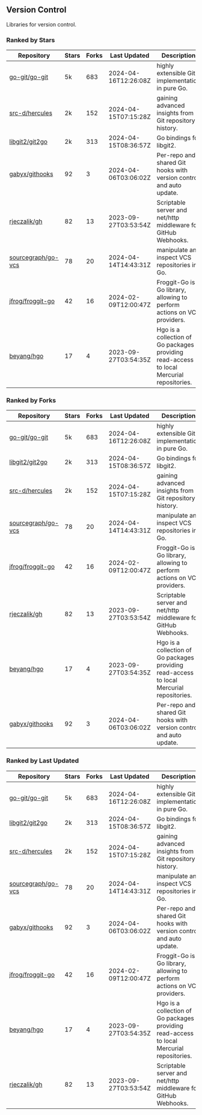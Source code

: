 ## Version Control

Libraries for version control.

### Ranked by Stars

| Repository | Stars | Forks | Last Updated | Description | 
|------------|-------|-------|--------------|-------------|
| [go-git/go-git](https://github.com/go-git/go-git) | 5k | 683 | 2024-04-16T12:26:08Z |  highly extensible Git implementation in pure Go. |
| [src-d/hercules](https://github.com/src-d/hercules) | 2k | 152 | 2024-04-15T07:15:28Z |  gaining advanced insights from Git repository history. |
| [libgit2/git2go](https://github.com/libgit2/git2go) | 2k | 313 | 2024-04-15T08:36:57Z |  Go bindings for libgit2. |
| [gabyx/githooks](https://github.com/gabyx/githooks) | 92 | 3 | 2024-04-06T03:06:02Z |  Per-repo and shared Git hooks with version control and auto update. |
| [rjeczalik/gh](https://github.com/rjeczalik/gh) | 82 | 13 | 2023-09-27T03:53:54Z |  Scriptable server and net/http middleware for GitHub Webhooks. |
| [sourcegraph/go-vcs](https://github.com/sourcegraph/go-vcs) | 78 | 20 | 2024-04-14T14:43:31Z |  manipulate and inspect VCS repositories in Go. |
| [jfrog/froggit-go](https://github.com/jfrog/froggit-go) | 42 | 16 | 2024-02-09T12:00:47Z |  Froggit-Go is a Go library, allowing to perform actions on VCS providers. |
| [beyang/hgo](https://github.com/beyang/hgo) | 17 | 4 | 2023-09-27T03:54:35Z |  Hgo is a collection of Go packages providing read-access to local Mercurial repositories. |

### Ranked by Forks

| Repository | Stars | Forks | Last Updated | Description | 
|------------|-------|-------|--------------|-------------|
| [go-git/go-git](https://github.com/go-git/go-git) | 5k | 683 | 2024-04-16T12:26:08Z |  highly extensible Git implementation in pure Go. |
| [libgit2/git2go](https://github.com/libgit2/git2go) | 2k | 313 | 2024-04-15T08:36:57Z |  Go bindings for libgit2. |
| [src-d/hercules](https://github.com/src-d/hercules) | 2k | 152 | 2024-04-15T07:15:28Z |  gaining advanced insights from Git repository history. |
| [sourcegraph/go-vcs](https://github.com/sourcegraph/go-vcs) | 78 | 20 | 2024-04-14T14:43:31Z |  manipulate and inspect VCS repositories in Go. |
| [jfrog/froggit-go](https://github.com/jfrog/froggit-go) | 42 | 16 | 2024-02-09T12:00:47Z |  Froggit-Go is a Go library, allowing to perform actions on VCS providers. |
| [rjeczalik/gh](https://github.com/rjeczalik/gh) | 82 | 13 | 2023-09-27T03:53:54Z |  Scriptable server and net/http middleware for GitHub Webhooks. |
| [beyang/hgo](https://github.com/beyang/hgo) | 17 | 4 | 2023-09-27T03:54:35Z |  Hgo is a collection of Go packages providing read-access to local Mercurial repositories. |
| [gabyx/githooks](https://github.com/gabyx/githooks) | 92 | 3 | 2024-04-06T03:06:02Z |  Per-repo and shared Git hooks with version control and auto update. |

### Ranked by Last Updated

| Repository | Stars | Forks | Last Updated | Description | 
|------------|-------|-------|--------------|-------------|
| [go-git/go-git](https://github.com/go-git/go-git) | 5k | 683 | 2024-04-16T12:26:08Z |  highly extensible Git implementation in pure Go. |
| [libgit2/git2go](https://github.com/libgit2/git2go) | 2k | 313 | 2024-04-15T08:36:57Z |  Go bindings for libgit2. |
| [src-d/hercules](https://github.com/src-d/hercules) | 2k | 152 | 2024-04-15T07:15:28Z |  gaining advanced insights from Git repository history. |
| [sourcegraph/go-vcs](https://github.com/sourcegraph/go-vcs) | 78 | 20 | 2024-04-14T14:43:31Z |  manipulate and inspect VCS repositories in Go. |
| [gabyx/githooks](https://github.com/gabyx/githooks) | 92 | 3 | 2024-04-06T03:06:02Z |  Per-repo and shared Git hooks with version control and auto update. |
| [jfrog/froggit-go](https://github.com/jfrog/froggit-go) | 42 | 16 | 2024-02-09T12:00:47Z |  Froggit-Go is a Go library, allowing to perform actions on VCS providers. |
| [beyang/hgo](https://github.com/beyang/hgo) | 17 | 4 | 2023-09-27T03:54:35Z |  Hgo is a collection of Go packages providing read-access to local Mercurial repositories. |
| [rjeczalik/gh](https://github.com/rjeczalik/gh) | 82 | 13 | 2023-09-27T03:53:54Z |  Scriptable server and net/http middleware for GitHub Webhooks. |

